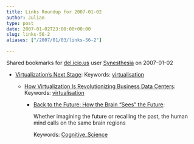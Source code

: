 ```yaml
---
title: Links Roundup for 2007-01-02
author: Julian
type: post
date: 2007-01-02T23:00:00+00:00
slug: links-56-2 
aliases: ["/2007/01/03/links-56-2"]

---
```

Shared bookmarks for [del.icio.us][1] user  [Synesthesia][2] on 2007-01-02

  * [Virtualization&#8217;s Next Stage][3]: 
    Keywords: [virtualisation][4]</li> 
    
      * [How Virtualization Is Revolutionizing Business Data Centers][5]: 
        Keywords: [virtualisation][4]</li> 
        
          * [Back to the Future: How the Brain &#8220;Sees&#8221; the Future][6]:
  
            Whether imagining the future or recalling the past, the human mind calls on the same brain regions
  
            Keywords: [Cognitive_Science][7]</ul>

 [1]: https://del.icio.us/
 [2]: https://del.icio.us/synesthesia
 [3]: https://www.informationweek.com/showArticle.jhtml?articleID=183700351 "https://www.informationweek.com/showArticle.jhtml?articleID=183700351"
 [4]: https://del.icio.us/synesthesia/virtualisation
 [5]: https://www.informationweek.com/news/showArticle.jhtml?articleID=196700116 "https://www.informationweek.com/news/showArticle.jhtml?articleID=196700116"
 [6]: https://www.sciam.com/article.cfm?chanID=sa003&articleID=CFEBFD00-E7F2-99DF-3E7DCD24612A6C36&ref=rss "https://www.sciam.com/article.cfm?chanID=sa003&articleID=CFEBFD00-E7F2-99DF-3E7DCD24612A6C36&ref=rss"
 [7]: https://del.icio.us/synesthesia/Cognitive_Science